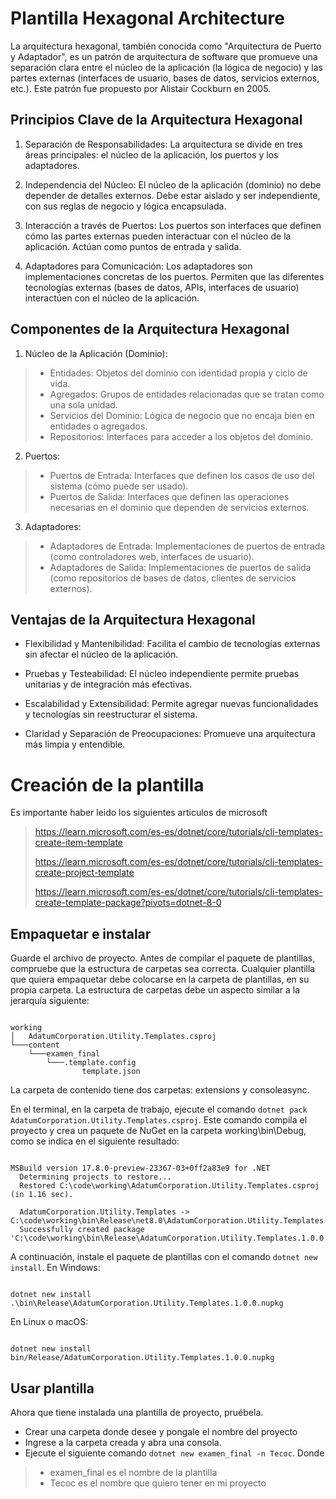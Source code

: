 <!-- Provide an overview of what your template package does and how to get started.
Consider previewing the README before uploading (https://learn.microsoft.com/en-us/nuget/nuget-org/package-readme-on-nuget-org#preview-your-readme). -->
# Plantilla Hexagonal Architecture
La arquitectura hexagonal, también conocida como "Arquitectura de Puerto y Adaptador", es un patrón de arquitectura de software que promueve una separación clara entre el núcleo de la aplicación (la lógica de negocio) y las partes externas (interfaces de usuario, bases de datos, servicios externos, etc.). Este patrón fue propuesto por Alistair Cockburn en 2005.

## Principios Clave de la Arquitectura Hexagonal

1. Separación de Responsabilidades: La arquitectura se divide en tres áreas principales: el núcleo de la aplicación, los puertos y los adaptadores.

2. Independencia del Núcleo: El núcleo de la aplicación (dominio) no debe depender de detalles externos. Debe estar aislado y ser independiente, con sus reglas de negocio y lógica encapsulada.

3. Interacción a través de Puertos: Los puertos son interfaces que definen cómo las partes externas pueden interactuar con el núcleo de la aplicación. Actúan como puntos de entrada y salida.

4. Adaptadores para Comunicación: Los adaptadores son implementaciones concretas de los puertos. Permiten que las diferentes tecnologías externas (bases de datos, APIs, interfaces de usuario) interactúen con el núcleo de la aplicación.

## Componentes de la Arquitectura Hexagonal
1. Núcleo de la Aplicación (Dominio):

> - Entidades: Objetos del dominio con identidad propia y ciclo de vida.
> - Agregados: Grupos de entidades relacionadas que se tratan como una sola unidad.
> - Servicios del Dominio: Lógica de negocio que no encaja bien en entidades o agregados.
> - Repositorios: Interfaces para acceder a los objetos del dominio.

2. Puertos:

> - Puertos de Entrada: Interfaces que definen los casos de uso del sistema (cómo puede ser usado).
> - Puertos de Salida: Interfaces que definen las operaciones necesarias en el dominio que dependen de servicios externos.

3. Adaptadores:
> - Adaptadores de Entrada: Implementaciones de puertos de entrada (como controladores web, interfaces de usuario).
> - Adaptadores de Salida: Implementaciones de puertos de salida (como repositorios de bases de datos, clientes de servicios externos).
## Ventajas de la Arquitectura Hexagonal
- Flexibilidad y Mantenibilidad: Facilita el cambio de tecnologías externas sin afectar el núcleo de la aplicación.

- Pruebas y Testeabilidad: El núcleo independiente permite pruebas unitarias y de integración más efectivas.

- Escalabilidad y Extensibilidad: Permite agregar nuevas funcionalidades y tecnologías sin reestructurar el sistema.

- Claridad y Separación de Preocupaciones: Promueve una arquitectura más limpia y entendible.

# Creación de la plantilla

Es importante haber leido los siguientes articulos de microsoft
> https://learn.microsoft.com/es-es/dotnet/core/tutorials/cli-templates-create-item-template
> 
> https://learn.microsoft.com/es-es/dotnet/core/tutorials/cli-templates-create-project-template
>
> https://learn.microsoft.com/es-es/dotnet/core/tutorials/cli-templates-create-template-package?pivots=dotnet-8-0
>

## Empaquetar e instalar
Guarde el archivo de proyecto. Antes de compilar el paquete de plantillas, compruebe que la estructura de carpetas sea correcta. Cualquier plantilla que quiera empaquetar debe colocarse en la carpeta de plantillas, en su propia carpeta. La estructura de carpetas debe un aspecto similar a la jerarquía siguiente:

<pre><code>
working
│   AdatumCorporation.Utility.Templates.csproj
└───content
    └───examen_final
        └───.template.config
                template.json
</code></pre>

La carpeta de contenido tiene dos carpetas: extensions y consoleasync.

En el terminal, en la carpeta de trabajo, ejecute el comando <code>dotnet pack AdatumCorporation.Utility.Templates.csproj</code>. Este comando compila el proyecto y crea un paquete de NuGet en la carpeta working\bin\Debug, como se indica en el siguiente resultado:
<pre><code>
MSBuild version 17.8.0-preview-23367-03+0ff2a83e9 for .NET
  Determining projects to restore...
  Restored C:\code\working\AdatumCorporation.Utility.Templates.csproj (in 1.16 sec).

  AdatumCorporation.Utility.Templates -> C:\code\working\bin\Release\net8.0\AdatumCorporation.Utility.Templates.dll
  Successfully created package 'C:\code\working\bin\Release\AdatumCorporation.Utility.Templates.1.0.0.nupkg'.
</code></pre>

A continuación, instale el paquete de plantillas con el comando ``dotnet new install``. En Windows:
<pre><code>
dotnet new install .\bin\Release\AdatumCorporation.Utility.Templates.1.0.0.nupkg
</code></pre>

En Linux o macOS:
<pre><code>
dotnet new install bin/Release/AdatumCorporation.Utility.Templates.1.0.0.nupkg
</code></pre>

## Usar plantilla
Ahora que tiene instalada una plantilla de proyecto, pruébela.

- Crear una carpeta donde desee y pongale el nombre del proyecto
- Ingrese a la carpeta creada y abra una consola.
- Ejecute el siguiente comando ``dotnet new examen_final -n Tecoc``. Donde
> - examen_final es el nombre de la plantilla
> - Tecoc es el nombre que quiero tener en mi proyecto